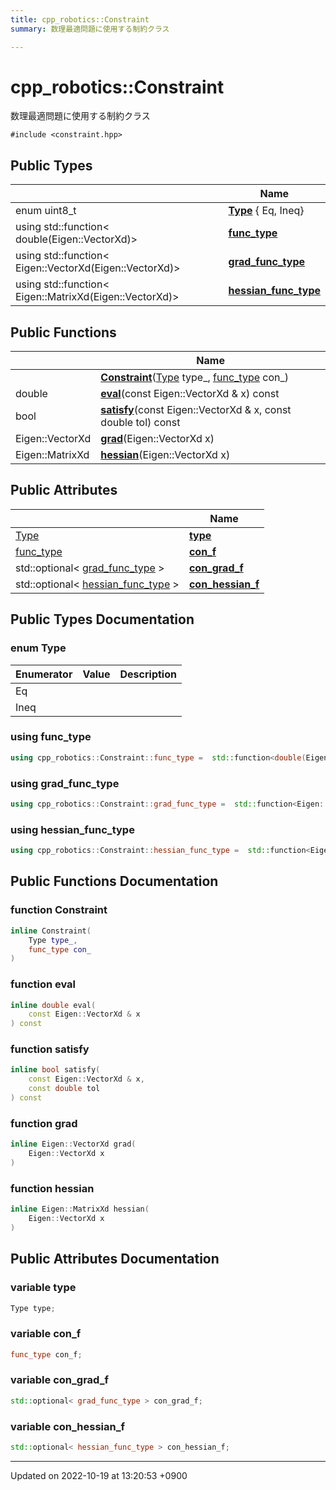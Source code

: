 ```yaml
---
title: cpp_robotics::Constraint
summary: 数理最適問題に使用する制約クラス 

---
```


# cpp_robotics::Constraint



数理最適問題に使用する制約クラス 


`#include <constraint.hpp>`

## Public Types

|                | Name           |
| -------------- | -------------- |
| enum uint8_t | **[Type](/cpp_robotics/doxybook/Classes/structcpp__robotics_1_1Constraint/#enum-type)** { Eq, Ineq} |
| using std::function< double(Eigen::VectorXd)> | **[func_type](/cpp_robotics/doxybook/Classes/structcpp__robotics_1_1Constraint/#using-func-type)**  |
| using std::function< Eigen::VectorXd(Eigen::VectorXd)> | **[grad_func_type](/cpp_robotics/doxybook/Classes/structcpp__robotics_1_1Constraint/#using-grad-func-type)**  |
| using std::function< Eigen::MatrixXd(Eigen::VectorXd)> | **[hessian_func_type](/cpp_robotics/doxybook/Classes/structcpp__robotics_1_1Constraint/#using-hessian-func-type)**  |

## Public Functions

|                | Name           |
| -------------- | -------------- |
| | **[Constraint](/cpp_robotics/doxybook/Classes/structcpp__robotics_1_1Constraint/#function-constraint)**([Type](/cpp_robotics/doxybook/Classes/structcpp__robotics_1_1Constraint/#enum-type) type_, [func_type](/cpp_robotics/doxybook/Classes/structcpp__robotics_1_1Constraint/#using-func-type) con_) |
| double | **[eval](/cpp_robotics/doxybook/Classes/structcpp__robotics_1_1Constraint/#function-eval)**(const Eigen::VectorXd & x) const |
| bool | **[satisfy](/cpp_robotics/doxybook/Classes/structcpp__robotics_1_1Constraint/#function-satisfy)**(const Eigen::VectorXd & x, const double tol) const |
| Eigen::VectorXd | **[grad](/cpp_robotics/doxybook/Classes/structcpp__robotics_1_1Constraint/#function-grad)**(Eigen::VectorXd x) |
| Eigen::MatrixXd | **[hessian](/cpp_robotics/doxybook/Classes/structcpp__robotics_1_1Constraint/#function-hessian)**(Eigen::VectorXd x) |

## Public Attributes

|                | Name           |
| -------------- | -------------- |
| [Type](/cpp_robotics/doxybook/Classes/structcpp__robotics_1_1Constraint/#enum-type) | **[type](/cpp_robotics/doxybook/Classes/structcpp__robotics_1_1Constraint/#variable-type)**  |
| [func_type](/cpp_robotics/doxybook/Classes/structcpp__robotics_1_1Constraint/#using-func-type) | **[con_f](/cpp_robotics/doxybook/Classes/structcpp__robotics_1_1Constraint/#variable-con-f)**  |
| std::optional< [grad_func_type](/cpp_robotics/doxybook/Classes/structcpp__robotics_1_1Constraint/#using-grad-func-type) > | **[con_grad_f](/cpp_robotics/doxybook/Classes/structcpp__robotics_1_1Constraint/#variable-con-grad-f)**  |
| std::optional< [hessian_func_type](/cpp_robotics/doxybook/Classes/structcpp__robotics_1_1Constraint/#using-hessian-func-type) > | **[con_hessian_f](/cpp_robotics/doxybook/Classes/structcpp__robotics_1_1Constraint/#variable-con-hessian-f)**  |

## Public Types Documentation

### enum Type

| Enumerator | Value | Description |
| ---------- | ----- | ----------- |
| Eq | |   |
| Ineq | |   |




### using func_type

```cpp
using cpp_robotics::Constraint::func_type =  std::function<double(Eigen::VectorXd)>;
```


### using grad_func_type

```cpp
using cpp_robotics::Constraint::grad_func_type =  std::function<Eigen::VectorXd(Eigen::VectorXd)>;
```


### using hessian_func_type

```cpp
using cpp_robotics::Constraint::hessian_func_type =  std::function<Eigen::MatrixXd(Eigen::VectorXd)>;
```


## Public Functions Documentation

### function Constraint

```cpp
inline Constraint(
    Type type_,
    func_type con_
)
```


### function eval

```cpp
inline double eval(
    const Eigen::VectorXd & x
) const
```


### function satisfy

```cpp
inline bool satisfy(
    const Eigen::VectorXd & x,
    const double tol
) const
```


### function grad

```cpp
inline Eigen::VectorXd grad(
    Eigen::VectorXd x
)
```


### function hessian

```cpp
inline Eigen::MatrixXd hessian(
    Eigen::VectorXd x
)
```


## Public Attributes Documentation

### variable type

```cpp
Type type;
```


### variable con_f

```cpp
func_type con_f;
```


### variable con_grad_f

```cpp
std::optional< grad_func_type > con_grad_f;
```


### variable con_hessian_f

```cpp
std::optional< hessian_func_type > con_hessian_f;
```


-------------------------------

Updated on 2022-10-19 at 13:20:53 +0900